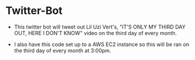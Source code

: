 # Twitter-Bot

- This twitter bot will tweet out Lil Uzi Vert's, "IT'S ONLY MY THIRD DAY OUT, HERE I DON'T KNOW" video on the third day of every month.

- I also have this code set up to a AWS EC2 instance so this will be ran on the third day of every month at 3:00pm.

